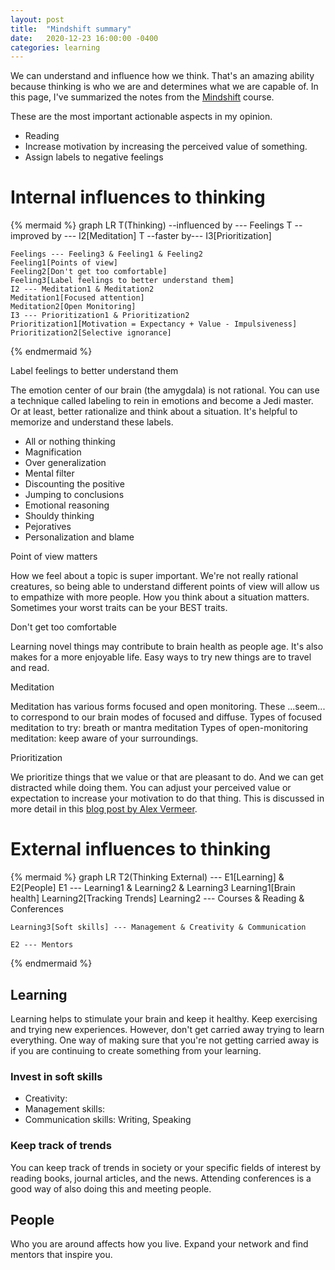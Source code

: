 ```yaml
---
layout: post
title:  "Mindshift summary"
date:   2020-12-23 16:00:00 -0400
categories: learning
---
```


We can understand and influence how we think. That's an amazing ability because thinking is who we are and determines what we are capable of.
In this page, I've summarized the notes from the [Mindshift](https://www.coursera.org/learn/mindshift) course.

These are the most important actionable aspects in my opinion.
* Reading
* Increase motivation by increasing the perceived value of something.
* Assign labels to negative feelings

# Internal influences to thinking

{% mermaid %}
graph LR
    T(Thinking) --influenced by --- Feelings
    T --improved by --- I2[Meditation]
    T --faster by--- I3[Prioritization]

    Feelings --- Feeling3 & Feeling1 & Feeling2
    Feeling1[Points of view]
    Feeling2[Don't get too comfortable]
    Feeling3[Label feelings to better understand them]
    I2 --- Meditation1 & Meditation2
    Meditation1[Focused attention]
    Meditation2[Open Monitoring]
    I3 --- Prioritization1 & Prioritization2
    Prioritization1[Motivation = Expectancy + Value - Impulsiveness]
    Prioritization2[Selective ignorance]
{% endmermaid %}

Label feelings to better understand them

The emotion center of our brain (the amygdala) is not rational. You can use a technique called labeling to rein in
emotions and become a Jedi master. Or at least, better rationalize and think about a situation. It's helpful to
memorize and understand these labels.
* All or nothing thinking
* Magnification
* Over generalization
* Mental filter
* Discounting the positive
* Jumping to conclusions
* Emotional reasoning
* Shouldy thinking
* Pejoratives
* Personalization and blame

Point of view matters

How we feel about a topic is super important. We're not really rational creatures, so being able to understand different
points of view will allow us to empathize with more people. How you think about a situation matters. Sometimes your worst traits can be your BEST traits.

Don't get too comfortable

Learning novel things may contribute to brain health as people age. It's also makes for a more enjoyable life. Easy ways to try new things are to travel and read.

Meditation

Meditation has various forms focused and open monitoring. These ...seem... to correspond to our brain modes of focused and diffuse.
Types of focused meditation to try: breath or mantra meditation
Types of open-monitoring meditation: keep aware of your surroundings.

Prioritization

We prioritize things that we value or that are pleasant to do. And we can get distracted while doing them. You can adjust your perceived value or expectation to increase your motivation to do that thing. This is discussed in more detail in this [blog post by Alex Vermeer](https://alexvermeer.com/getmotivated/).

# External influences to thinking

{% mermaid %}
graph LR
    T2(Thinking External) --- E1[Learning] & E2[People]
    E1 --- Learning1 & Learning2 & Learning3
    Learning1[Brain health]
    Learning2[Tracking Trends]
    Learning2 --- Courses & Reading & Conferences

    Learning3[Soft skills] --- Management & Creativity & Communication

    E2 --- Mentors
{% endmermaid %}

## Learning

Learning helps to stimulate your brain and keep it healthy. Keep exercising and trying new experiences. However, don't get carried away trying to learn everything. One way of making sure that you're not getting carried away is if you are continuing to create something from your learning.

### Invest in soft skills

* Creativity: 
* Management skills: 
* Communication skills: Writing, Speaking

### Keep track of trends

You can keep track of trends in society or your specific fields of interest by reading books, journal articles, and the news. Attending conferences is a good way of also doing this and meeting people.

## People

Who you are around affects how you live. Expand your network and find mentors that inspire you.